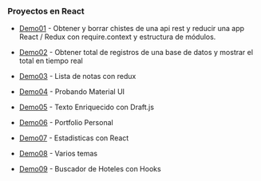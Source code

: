 ### Proyectos en React

- [Demo01](https://github.com/Beor18/proyectos-con-react/tree/master/demo001) - Obtener y borrar chistes de una api rest y reducir una app React / Redux con require.context y estructura de módulos.

- [Demo02](https://github.com/Beor18/proyectos-con-react/tree/master/demo002) - Obtener total de registros de una base de datos y mostrar el total en tiempo real

- [Demo03](https://github.com/Beor18/proyectos-con-react/tree/master/demo003) - Lista de notas con redux

- [Demo04](https://github.com/Beor18/proyectos-con-react/tree/master/demo004) - Probando Material UI

- [Demo05](https://github.com/Beor18/proyectos-con-react/tree/master/demo005) - Texto Enriquecido con Draft.js

- [Demo06](https://github.com/Beor18/proyectos-con-react/tree/master/demo006) - Portfolio Personal

- [Demo07](https://github.com/Beor18/proyectos-con-react/tree/master/demo007) - Estadisticas con React

- [Demo08](https://github.com/Beor18/proyectos-con-react/tree/master/demo008) - Varios temas

- [Demo09](https://github.com/Beor18/proyectos-con-react/tree/master/demo009) - Buscador de Hoteles con Hooks
